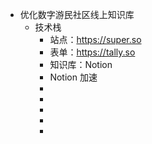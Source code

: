 - 优化数字游民社区线上知识库
	- 技术栈
		- 站点：https://super.so
		- 表单：https://tally.so
		- 知识库：Notion
		- Notion 加速
		-
		-
		-
		-
		-